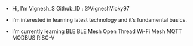 - Hi, I’m Vignesh_S                                                                                                                           Github_ID : @VigneshVicky97

- I’m interested in learning latest technology and it’s fundamental basics.

- I’m currently learning 
   BLE
   BLE Mesh
   Open Thread
   Wi-Fi Mesh
   MQTT 
   MODBUS
   RISC-V

<!---
VigneshVicky97/VigneshVicky97 is a ✨ special ✨ repository because its `README.md` (this file) appears on your GitHub profile.
You can click the Preview link to take a look at your changes.
--->

